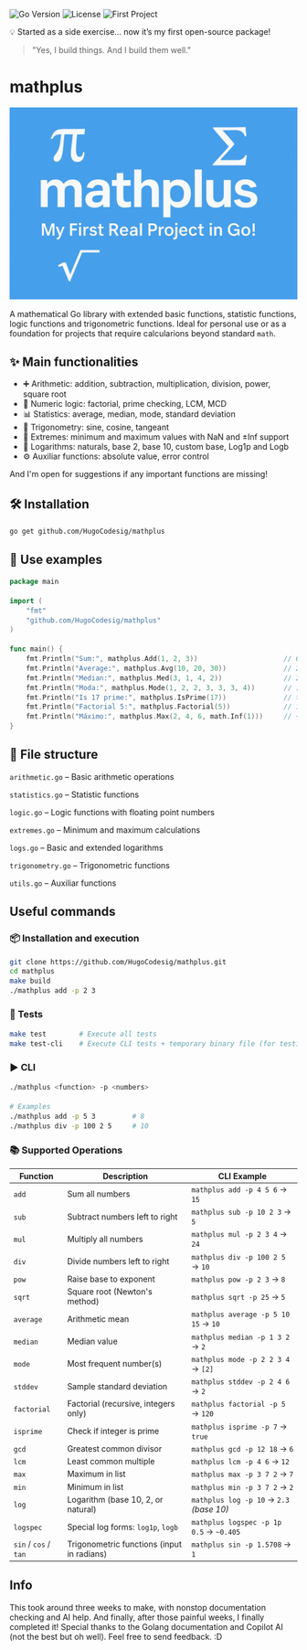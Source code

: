 ![Go Version](https://img.shields.io/badge/go-1.24.3-blue)
![License](https://img.shields.io/badge/license-MIT-green)
![First Project](https://img.shields.io/badge/my%20first-project-%23f47fff)

💡 Started as a side exercise… now it’s my first open-source package!
> "Yes, I build things. And I build them well."

# mathplus

![mathplus banner](assets/banner.png)

A mathematical Go library with extended basic functions, statistic functions, logic functions and trigonometric functions. Ideal for personal use or as a foundation for projects that require calcularions beyond standard `math`.

## ✨ Main functionalities

- ➕ Arithmetic: addition, subtraction, multiplication, division, power, square root
- 🧮 Numeric logic: factorial, prime checking, LCM, MCD
- 📊 Statistics: average, median, mode, standard deviation
- 📐 Trigonometry: sine, cosine, tangeant
- 🔢 Extremes: minimum and maximum values with NaN and ±Inf support
- 🧠 Logarithms: naturals, base 2, base 10, custom base, Log1p and Logb
- ⚙️ Auxiliar functions: absolute value, error control

And I'm open for suggestions if any important functions are missing!

## 🛠️ Installation

`go get github.com/HugoCodesig/mathplus`

## 🧪 Use examples

```go
package main

import (
    "fmt"
    "github.com/HugoCodesig/mathplus"
)

func main() {
    fmt.Println("Sum:", mathplus.Add(1, 2, 3))                     // 6
    fmt.Println("Average:", mathplus.Avg(10, 20, 30))              // 20
    fmt.Println("Median:", mathplus.Med(3, 1, 4, 2))               // 2.5
    fmt.Println("Moda:", mathplus.Mode(1, 2, 2, 3, 3, 3, 4))       // [3]
    fmt.Println("Is 17 prime:", mathplus.IsPrime(17))              // true
    fmt.Println("Factorial 5:", mathplus.Factorial(5))             // 120
    fmt.Println("Máximo:", mathplus.Max(2, 4, 6, math.Inf(1)))     // +Inf
}
```

## 📁 File structure

`arithmetic.go` – Basic arithmetic operations

`statistics.go` – Statistic functions

`logic.go` – Logic functions with floating point numbers

`extremes.go` – Minimum and maximum calculations

`logs.go` – Basic and extended logarithms

`trigonometry.go` – Trigonometric functions

`utils.go` – Auxiliar functions

## Useful commands

### 📦 Installation and execution

```bash
git clone https://github.com/HugoCodesig/mathplus.git
cd mathplus
make build
./mathplus add -p 2 3
```

### 🧪 Tests

```bash
make test        # Execute all tests
make test-cli    # Execute CLI tests + temporary binary file (for testing)
```

### ▶️ CLI

```bash
./mathplus <function> -p <numbers>

# Examples
./mathplus add -p 5 3         # 8
./mathplus div -p 100 2 5     # 10
```

### 📚 Supported Operations

| **Function**       | **Description**                                    | **CLI Example**                               |
|--------------------|----------------------------------------------------|-----------------------------------------------|
| `add`              | Sum all numbers                                    | `mathplus add -p 4 5 6` → `15`                |
| `sub`              | Subtract numbers left to right                     | `mathplus sub -p 10 2 3` → `5`                |
| `mul`              | Multiply all numbers                               | `mathplus mul -p 2 3 4` → `24`                |
| `div`              | Divide numbers left to right                       | `mathplus div -p 100 2 5` → `10`              |
| `pow`              | Raise base to exponent                             | `mathplus pow -p 2 3` → `8`                   |
| `sqrt`             | Square root (Newton's method)                      | `mathplus sqrt -p 25` → `5`                   |
| `average`          | Arithmetic mean                                    | `mathplus average -p 5 10 15` → `10`          |
| `median`           | Median value                                       | `mathplus median -p 1 3 2` → `2`              |
| `mode`             | Most frequent number(s)                            | `mathplus mode -p 2 2 3 4` → `[2]`            |
| `stddev`           | Sample standard deviation                          | `mathplus stddev -p 2 4 6` → `2`              |
| `factorial`        | Factorial (recursive, integers only)               | `mathplus factorial -p 5` → `120`             |
| `isprime`          | Check if integer is prime                          | `mathplus isprime -p 7` → `true`              |
| `gcd`              | Greatest common divisor                            | `mathplus gcd -p 12 18` → `6`                 |
| `lcm`              | Least common multiple                              | `mathplus lcm -p 4 6` → `12`                  |
| `max`              | Maximum in list                                    | `mathplus max -p 3 7 2` → `7`                 |
| `min`              | Minimum in list                                    | `mathplus min -p 3 7 2` → `2`                 |
| `log`              | Logarithm (base 10, 2, or natural)                 | `mathplus log -p 10` → `2.3` _(base 10)_      |
| `logspec`          | Special log forms: `log1p`, `logb`                 | `mathplus logspec -p 1p 0.5` → `~0.405`       |
| `sin` / `cos` / `tan` | Trigonometric functions (input in radians)      | `mathplus sin -p 1.5708` → `1`                |

## Info
This took around three weeks to make, with nonstop documentation checking and AI help. And finally, after those painful weeks, I finally completed it!
Special thanks to the Golang documentation and Copilot AI (not the best but oh well). Feel free to send feedback. :D
